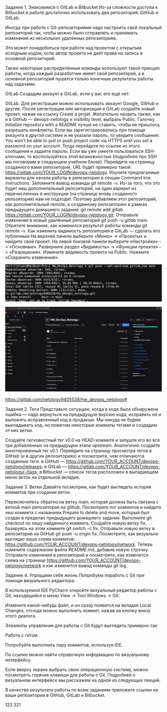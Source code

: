 Задание 1. Знакомимся с GitLab и Bitbucket
Из-за сложности доступа к Bitbucket в работе достаточно использовать два репозитория: GitHub и GitLab.

Иногда при работе с Git-репозиториями надо настроить свой локальный репозиторий так, чтобы можно было отправлять и принимать изменения из нескольких удалённых репозиториев.

Это может понадобиться при работе над проектом с открытым исходным кодом, если автор проекта не даёт права на запись в основной репозиторий.

Также некоторые распределённые команды используют такой принцип работы, когда каждый разработчик имеет свой репозиторий, а в основной репозиторий пушатся только конечные результаты работы над задачами.

GitLab
Создадим аккаунт в GitLab, если у вас его ещё нет:

GitLab. Для регистрации можно использовать аккаунт Google, GitHub и другие.
После регистрации или авторизации в GitLab создайте новый проект, нажав на ссылку Create a projet. Желательно назвать также, как и в GitHub — devops-netology и visibility level, выбрать Public.
Галочку Initialize repository with a README лучше не ставить, чтобы не пришлось разрешать конфликты.
Если вы зарегистрировались при помощи аккаунта в другой системе и не указали пароль, то увидите сообщение: You won't be able to pull or push project code via HTTPS until you set a password on your account. Тогда перейдите по ссылке из этого сообщения и задайте пароль. Если вы уже умеете пользоваться SSH-ключами, то воспользуйтесь этой возможностью (подробнее про SSH мы поговорим в следующем учебном блоке).
Перейдите на страницу созданного вами репозитория, URL будет примерно такой: https://gitlab.com/YOUR_LOGIN/devops-netology. Изучите предлагаемые варианты для начала работы в репозитории в секции Command line instructions.
Запомните вывод команды git remote -v.
Из-за того, что это будет наш дополнительный репозиторий, ни один вариант из перечисленных в инструкции (на странице вновь созданного репозитория) нам не подходит. Поэтому добавляем этот репозиторий, как дополнительный remote, к созданному репозиторию в рамках предыдущего домашнего задания: git remote add gitlab https://gitlab.com/YOUR_LOGIN/devops-netology.git.
Отправьте изменения в новый удалённый репозиторий git push -u gitlab main.
Обратите внимание, как изменился результат работы команды git remote -v.
Как изменить видимость репозитория в GitLab — сделать его публичным
На верхней панели выберите «Меню» -> «Проекты» и найдите свой проект.
На левой боковой панели выберите «Настройки» -> «Основные».
Разверните раздел «Видимость» -> «Функции проекта» -> «Разрешения».
Измените видимость проекта на Public.
Нажмите «Сохранить изменения».

![Task1](https://github.com/DmitriyKly/HW_DevOps_Netology/blob/GitHub_Netology_Devops/%D0%9E%D1%81%D0%BD%D0%BE%D0%B2%D1%8B%20Git/Screen/Task1.png)

![Task1_2](https://github.com/DmitriyKly/HW_DevOps_Netology/blob/GitHub_Netology_Devops/%D0%9E%D1%81%D0%BD%D0%BE%D0%B2%D1%8B%20Git/Screen/Task1_2.png)

https://gitlab.com/netology9405538/hw_devops_netology#


Задание 2. Теги
Представьте ситуацию, когда в коде была обнаружена ошибка — надо вернуться на предыдущую версию кода, исправить её и выложить исправленный код в продакшн. Мы никуда не будем выкладывать код, но пометим некоторые коммиты тегами и создадим от них ветки.

Создайте легковестный тег v0.0 на HEAD-коммите и запуште его во все три добавленных на предыдущем этапе upstream.
Аналогично создайте аннотированный тег v0.1.
Перейдите на страницу просмотра тегов в GitHab (и в других репозиториях) и посмотрите, чем отличаются созданные теги.
в GitHub — https://github.com/YOUR_ACCOUNT/devops-netology/releases;
в GitLab — https://gitlab.com/YOUR_ACCOUNT/devops-netology/-/tags;
в Bitbucket — список тегов расположен в выпадающем меню веток на отдельной вкладке.



Задание 3. Ветки
Давайте посмотрим, как будет выглядеть история коммитов при создании веток.

Переключитесь обратно на ветку main, которая должна быть связана с веткой main репозитория на github.
Посмотрите лог коммитов и найдите хеш коммита с названием Prepare to delete and move, который был создан в пределах предыдущего домашнего задания.
Выполните git checkout по хешу найденного коммита.
Создайте новую ветку fix, базируясь на этом коммите git switch -c fix.
Отправьте новую ветку в репозиторий на GitHub git push -u origin fix.
Посмотрите, как визуально выглядит ваша схема коммитов: https://github.com/YOUR_ACCOUNT/devops-netology/network.
Теперь измените содержание файла README.md, добавив новую строчку.
Отправьте изменения в репозиторий и посмотрите, как изменится схема на странице https://github.com/YOUR_ACCOUNT/devops-netology/network и как изменится вывод команды git log.


Задание 4. Упрощаем себе жизнь
Попробуем поработь с Git при помощи визуального редактора.

В используемой IDE PyCharm откройте визуальный редактор работы с Git, находящийся в меню View -> Tool Windows -> Git.

Измените какой-нибудь файл, и он сразу появится на вкладке Local Changes, отсюда можно выполнить коммит, нажав на кнопку внизу этого диалога.

Элементы управления для работы с Git будут выглядеть примерно так:

Работа с гитом

Попробуйте выполнить пару коммитов, используя IDE.

По ссылке можно найти справочную информацию по визуальному интерфейсу.

Если вверху экрана выбрать свою операционную систему, можно посмотреть горячие клавиши для работы с Git. Подробней о визуальном интерфейсе мы расскажем на одной из следующих лекций.

В качестве результата работы по всем заданиям приложите ссылки на ваши репозитории в GitHub, GitLab и Bitbucket.

123
321